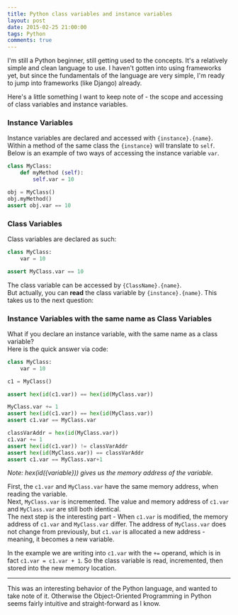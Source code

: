 ```yaml
---
title: Python class variables and instance variables
layout: post
date: 2015-02-25 21:00:00
tags: Python
comments: true
---
```


I'm still a Python beginner, still getting used to the concepts. It's a relatively simple and clean language to use. I haven't gotten into using frameworks yet, but since the fundamentals of the language are very simple, I'm ready to jump into frameworks (like Django) already.  

Here's a little something I want to keep note of - the scope and accessing of class variables and instance variables.  

### Instance Variables  
Instance variables are declared and accessed with `{instance}.{name}`.  
Within a method of the same class the `{instance}` will translate to `self`. 
Below is an example of two ways of accessing the instance variable `var`.  

```python
class MyClass:
	def myMethod (self):
		self.var = 10

obj = MyClass()
obj.myMethod()
assert obj.var == 10
```


### Class Variables  
Class variables are declared as such:  

```python
class MyClass:
	var = 10

assert MyClass.var == 10
```

The class variable can be accessed by `{ClassName}.{name}`.  
But actually, you can **read** the class variable by `{instance}.{name}`. This takes us to the next question:  


### Instance Variables with the same name as Class Variables  
What if you declare an instance variable, with the same name as a class variable?  
Here is the quick answer via code:  

```python
class MyClass:
	var = 10

c1 = MyClass()

assert hex(id(c1.var)) == hex(id(MyClass.var))

MyClass.var += 1
assert hex(id(c1.var)) == hex(id(MyClass.var))
assert c1.var == MyClass.var

classVarAddr = hex(id(MyClass.var))
c1.var += 1
assert hex(id(c1.var)) != classVarAddr
assert hex(id(MyClass.var)) == classVarAddr
assert c1.var == MyClass.var+1
```

*Note: hex(id({variable})) gives us the memory address of the variable.*   

First, the `c1.var` and `MyClass.var` have the same memory address, when reading the variable.  
Next, `MyClass.var` is incremented. The value and memory address of `c1.var` and `MyClass.var` are still both identical.  
The next step is the interesting part - When `c1.var` is modified, the memory address of `c1.var` and `MyClass.var` differ. 
The address of `MyClass.var` does not change from previously, but `c1.var` is allocated a new address - meaning, it becomes a new variable.  

In the example we are writing into `c1.var` with the `+=` operand, which is in fact `c1.var = c1.var + 1`. So the class variable is read, incremented, then stored into the new memory location.  

---  

This was an interesting behavior of the Python language, and wanted to take note of it. Otherwise the Object-Oriented Programming in Python seems fairly intuitive and straight-forward as I know. 




